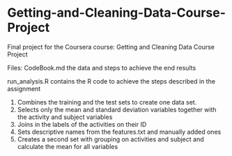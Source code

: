 # Getting-and-Cleaning-Data-Course-Project
Final project for the Coursera course: Getting and Cleaning Data Course Project

Files:
CodeBook.md the data and steps to achieve the end results

run_analysis.R contains the R code to achieve the steps described in the assignment

1. Combines the training and the test sets to create one data set.
2. Selects only the mean and standard deviation variables together with the activity and subject variables
3. Joins in the labels of the activities on their ID
4. Sets descriptive names from the features.txt and manually added ones
5. Creates a second set with grouping on activities and subject and calculate the mean for all variables
